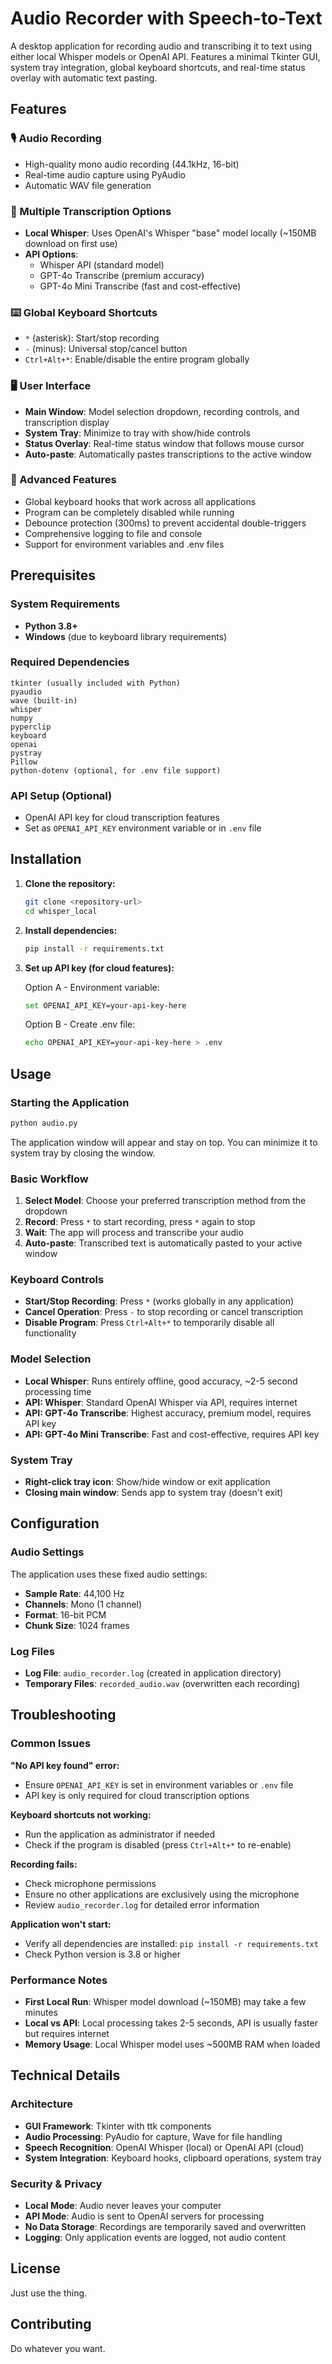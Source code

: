 # Audio Recorder with Speech-to-Text

A desktop application for recording audio and transcribing it to text using either local Whisper models or OpenAI API. Features a minimal Tkinter GUI, system tray integration, global keyboard shortcuts, and real-time status overlay with automatic text pasting.

## Features

### 🎙️ Audio Recording
- High-quality mono audio recording (44.1kHz, 16-bit)
- Real-time audio capture using PyAudio
- Automatic WAV file generation

### 🔄 Multiple Transcription Options
- **Local Whisper**: Uses OpenAI's Whisper "base" model locally (~150MB download on first use)
- **API Options**:
  - Whisper API (standard model)
  - GPT-4o Transcribe (premium accuracy)
  - GPT-4o Mini Transcribe (fast and cost-effective)

### ⌨️ Global Keyboard Shortcuts
- `*` (asterisk): Start/stop recording
- `-` (minus): Universal stop/cancel button
- `Ctrl+Alt+*`: Enable/disable the entire program globally

### 🖥️ User Interface
- **Main Window**: Model selection dropdown, recording controls, and transcription display
- **System Tray**: Minimize to tray with show/hide controls
- **Status Overlay**: Real-time status window that follows mouse cursor
- **Auto-paste**: Automatically pastes transcriptions to the active window

### 🔧 Advanced Features
- Global keyboard hooks that work across all applications
- Program can be completely disabled while running
- Debounce protection (300ms) to prevent accidental double-triggers
- Comprehensive logging to file and console
- Support for environment variables and .env files

## Prerequisites

### System Requirements
- **Python 3.8+**
- **Windows** (due to keyboard library requirements)

### Required Dependencies
```
tkinter (usually included with Python)
pyaudio
wave (built-in)
whisper
numpy
pyperclip
keyboard
openai
pystray
Pillow
python-dotenv (optional, for .env file support)
```

### API Setup (Optional)
- OpenAI API key for cloud transcription features
- Set as `OPENAI_API_KEY` environment variable or in `.env` file

## Installation

1. **Clone the repository:**
   ```bash
   git clone <repository-url>
   cd whisper_local
   ```

2. **Install dependencies:**
   ```bash
   pip install -r requirements.txt
   ```

3. **Set up API key (for cloud features):**
   
   Option A - Environment variable:
   ```bash
   set OPENAI_API_KEY=your-api-key-here
   ```
   
   Option B - Create .env file:
   ```bash
   echo OPENAI_API_KEY=your-api-key-here > .env
   ```

## Usage

### Starting the Application
```bash
python audio.py
```

The application window will appear and stay on top. You can minimize it to system tray by closing the window.

### Basic Workflow
1. **Select Model**: Choose your preferred transcription method from the dropdown
2. **Record**: Press `*` to start recording, press `*` again to stop
3. **Wait**: The app will process and transcribe your audio
4. **Auto-paste**: Transcribed text is automatically pasted to your active window

### Keyboard Controls
- **Start/Stop Recording**: Press `*` (works globally in any application)
- **Cancel Operation**: Press `-` to stop recording or cancel transcription
- **Disable Program**: Press `Ctrl+Alt+*` to temporarily disable all functionality

### Model Selection
- **Local Whisper**: Runs entirely offline, good accuracy, ~2-5 second processing time
- **API: Whisper**: Standard OpenAI Whisper via API, requires internet
- **API: GPT-4o Transcribe**: Highest accuracy, premium model, requires API key
- **API: GPT-4o Mini Transcribe**: Fast and cost-effective, requires API key

### System Tray
- **Right-click tray icon**: Show/hide window or exit application
- **Closing main window**: Sends app to system tray (doesn't exit)

## Configuration

### Audio Settings
The application uses these fixed audio settings:
- **Sample Rate**: 44,100 Hz
- **Channels**: Mono (1 channel)
- **Format**: 16-bit PCM
- **Chunk Size**: 1024 frames

### Log Files
- **Log File**: `audio_recorder.log` (created in application directory)
- **Temporary Files**: `recorded_audio.wav` (overwritten each recording)

## Troubleshooting

### Common Issues

**"No API key found" error:**
- Ensure `OPENAI_API_KEY` is set in environment variables or `.env` file
- API key is only required for cloud transcription options

**Keyboard shortcuts not working:**
- Run the application as administrator if needed
- Check if the program is disabled (press `Ctrl+Alt+*` to re-enable)

**Recording fails:**
- Check microphone permissions
- Ensure no other applications are exclusively using the microphone
- Review `audio_recorder.log` for detailed error information

**Application won't start:**
- Verify all dependencies are installed: `pip install -r requirements.txt`
- Check Python version is 3.8 or higher

### Performance Notes
- **First Local Run**: Whisper model download (~150MB) may take a few minutes
- **Local vs API**: Local processing takes 2-5 seconds, API is usually faster but requires internet
- **Memory Usage**: Local Whisper model uses ~500MB RAM when loaded

## Technical Details

### Architecture
- **GUI Framework**: Tkinter with ttk components
- **Audio Processing**: PyAudio for capture, Wave for file handling
- **Speech Recognition**: OpenAI Whisper (local) or OpenAI API (cloud)
- **System Integration**: Keyboard hooks, clipboard operations, system tray

### Security & Privacy
- **Local Mode**: Audio never leaves your computer
- **API Mode**: Audio is sent to OpenAI servers for processing
- **No Data Storage**: Recordings are temporarily saved and overwritten
- **Logging**: Only application events are logged, not audio content

## License

Just use the thing.

## Contributing

Do whatever you want.
